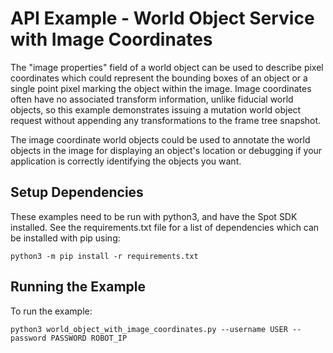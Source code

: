 <!--
Copyright (c) 2020 Boston Dynamics, Inc.  All rights reserved.

Downloading, reproducing, distributing or otherwise using the SDK Software
is subject to the terms and conditions of the Boston Dynamics Software
Development Kit License (20191101-BDSDK-SL).
-->

# API Example - World Object Service with Image Coordinates

The "image properties" field of a world object can be used to describe pixel coordinates which could represent the bounding boxes of an object or a single point pixel marking the object within the image. Image coordinates often have no associated transform information, unlike fiducial world objects, so this example demonstrates issuing a mutation world object request without appending any transformations to the frame tree snapshot.

The image coordinate world objects could be used to annotate the world objects in the image for displaying an object's location or debugging if your application is correctly identifying the objects you want.

## Setup Dependencies
These examples need to be run with python3, and have the Spot SDK installed. See the requirements.txt file for a list of dependencies which can be installed with pip using:
```
python3 -m pip install -r requirements.txt
```

## Running the Example
To run the example:
```
python3 world_object_with_image_coordinates.py --username USER --password PASSWORD ROBOT_IP
```
